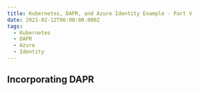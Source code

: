```yaml
---
title: Kubernetes, DAPR, and Azure Identity Example - Part V
date: 2021-02-12T06:00:00.000Z
tags:
  - Kubernetes
  - DAPR
  - Azure
  - Identity
---
```


## Incorporating DAPR
